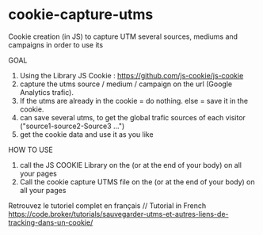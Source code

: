 # cookie-capture-utms
Cookie creation (in JS) to capture UTM several sources, mediums and campaigns in order to use its

GOAL
1. Using the Library JS Cookie :
https://github.com/js-cookie/js-cookie
2. capture the utms source / medium / campaign on the url (Google Analytics trafic). 
3. If the utms are already in the cookie = do nothing. else = save it in the cookie.
4. can save several utms, to get the global trafic sources of each visitor ("source1-source2-Source3 ...")
5. get the cookie data and use it as you like

HOW TO USE
1. call the JS COOKIE Library on the <head> (or at the end of your body) on all your pages
2. Call the cookie capture UTMS file on the <head> (or at the end of your body) on all your pages
  
  Retrouvez le tutoriel complet en français // Tutorial in French
  https://code.broker/tutorials/sauvegarder-utms-et-autres-liens-de-tracking-dans-un-cookie/
